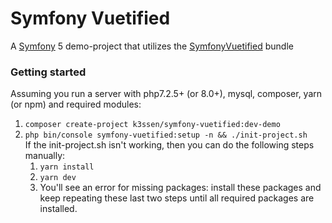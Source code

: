 # Symfony Vuetified

A [Symfony](https://symfony.com/) 5 demo-project that utilizes the 
[SymfonyVuetified](https://github.com/k3ssen/SymfonyVuetified/tree/bundle)
bundle

### Getting started

Assuming you run a server with php7.2.5+ (or 8.0+), mysql, composer, yarn (or npm) and required modules:

1. `composer create-project k3ssen/symfony-vuetified:dev-demo`
2. `php bin/console symfony-vuetified:setup -n && ./init-project.sh`  
If the init-project.sh isn't working, then you can do the following steps manually:
    1. `yarn install`
    2. `yarn dev`
    3. You'll see an error for missing packages: install these packages 
       and keep repeating these last two steps until all required packages are installed.
